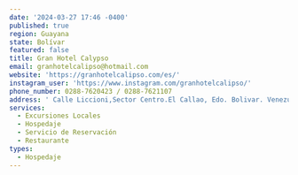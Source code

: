 ```yaml
---
date: '2024-03-27 17:46 -0400'
published: true
region: Guayana
state: Bolívar
featured: false
title: Gran Hotel Calypso
email: granhotelcalipso@hotmail.com
website: 'https://granhotelcalipso.com/es/'
instagram_user: 'https://www.instagram.com/granhotelcalipso/'
phone_number: 0288-7620423 / 0288-7621107
address: ' Calle Liccioni,Sector Centro.El Callao, Edo. Bolivar. Venezuela.'
services:
  - Excursiones Locales
  - Hospedaje
  - Servicio de Reservación
  - Restaurante
types:
  - Hospedaje
---
```


